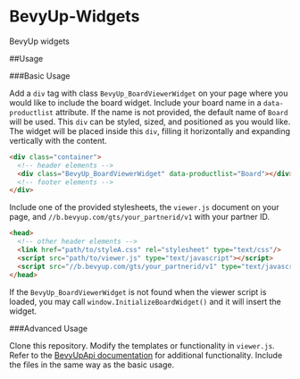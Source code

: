# BevyUp-Widgets
BevyUp widgets

##Usage

###Basic Usage

Add a `div` tag with class `BevyUp_BoardViewerWidget` on your page where you would like to include the board widget.  Include your board name in a `data-productlist` attribute.  If the name is not provided, the default name of `Board` will be used.  This `div` can be styled, sized, and positioned as you would like.  The widget will be placed inside this `div`, filling it horizontally and expanding vertically with the content.

```html
<div class="container">
  <!-- header elements -->
  <div class="BevyUp_BoardViewerWidget" data-productlist="Board"></div>
  <!-- footer elements -->
</div>
```

Include one of the provided stylesheets, the `viewer.js` document on your page, and `//b.bevyup.com/gts/your_partnerid/v1` with your partner ID.

```html
<head>
  <!-- other header elements -->
  <link href="path/to/styleA.css" rel="stylesheet" type="text/css"/>
  <script src="path/to/viewer.js" type="text/javascript"></script>
  <script src="//b.bevyup.com/gts/your_partnerid/v1" type="text/javascript" async></script>
</head>
```

If the `BevyUp_BoardViewerWidget` is not found when the viewer script is loaded, you may call `window.InitializeBoardWidget()` and it will insert the widget.

###Advanced Usage

Clone this repository.  Modify the templates or functionality in `viewer.js`.  Refer to the [BevyUpApi documentation](https://bevyup.atlassian.net/wiki/display/DOC/Javascript+API) for additional functionality.  Include the files in the same way as the basic usage.
